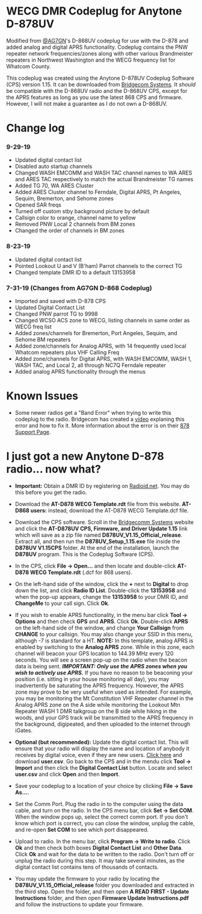 # WECG DMR Codeplug for Anytone D-878UV
Modified from [@AG7GN](https://www.github.com/AG7GN)'s D-868UV codeplug for use with the D-878 and added analog and digital APRS functionality. Codeplug contains the PNW repeater network frequencies/zones along with other various Brandmeister repeaters in Northwest Washington and the WECG frequency list for Whatcom County. 

This codeplug was created using the Anytone D-878UV Codeplug Software (CPS) version 1.15. It can be downloaded from [Bridgecom Systems](https://www.bridgecomsystems.com/pages/anytone-at-d878uv-support-page). It *should* be compatible with the D-868UV radio and the D-868UV CPS, except for the APRS features as long as you use the latest 868 CPS and firmware. However, I will not make a guarantee as I do not own a D-868UV. 

# Change log
### 9-29-19
* Updated digital contact list
* Disabled auto startup channels
* Changed WASH EMCOMM and WASH TAC channel names to WA ARES and ARES TAC respectively to match the actual Brandmeister TG names
* Added TG 70, WA ARES Cluster
* Added ARES Cluster channel to Ferndale, Digital APRS, Pt Angeles, Sequim, Bremerton, and Sehome zones
* Opened SAR freqs
* Turned off custom stby background picture by default
* Callsign color to orange, channel name to yellow
* Removed PNW Local 2 channels from BM zones
* Changed the order of channels in BM zones
### 8-23-19
* Updated digital contact list
* Pointed Lookout U and V (B'ham) Parrot channels to the correct TG
* Changed template DMR ID to a default 13153958
### 7-31-19 (Changes from AG7GN D-868 Codeplug)
* Imported and saved with D-878 CPS
* Updated Digital Contact List
* Changed PNW parrot TG to 9998
* Changed WCSO ACS zone to WECG, listing channels in same order as WECG freq list
* Added zones/channels for Bremerton, Port Angeles, Sequim, and Sehome BM repeaters
* Added zone/channels for Analog APRS, with 14 frequently used local Whatcom repeaters plus VHF Calling Freq
* Added zone/channels for Digital APRS, with WASH EMCOMM, WASH 1, WASH TAC, and Local 2, all through NC7Q Ferndale repeater
* Added analog APRS functionality through the menus

# Known Issues
* Some newer radios get a "Band Error" when trying to write this codeplug to the radio. Bridgecom has created a [video](https://www.youtube.com/watch?v=yj-AoN1ofGc) explaning this error and how to fix it. More information about the error is on their [878 Support Page](https://www.bridgecomsystems.com/pages/anytone-at-d878uv-support-page).

# I just got a new Anytone D-878 radio... now what?
* **Important:** Obtain a DMR ID by registering on [Radioid.net](https://radioid.net/register). You may do this before you get the radio.
* Download the **<Date> AT-D878 WECG Template.rdt** file from this website. **AT-D868 users:** instead, download the <Date> AT-D878 WECG Template.dcf file. 
* Download the CPS software. Scroll in the [Bridgecomm Systems](https://www.bridgecomsystems.com/pages/anytone-at-d878uv-support-page) website and click  the **AT-D878UV CPS, Firmware, and Driver Update 1.15** link which will save as a zip file named **D878UV_V1.15_Official_release**. Extract all, and then run the **D878UV_Setup_1.15.exe** file inside the **D878UV V1.15CPS** folder. At the end of the installation, launch the **D878UV** program. This is the Codeplug Software (CPS).
* In the CPS, click **File -> Open...** and then locate and double-click **<Date> AT-D878 WECG Template.rdt** (.dcf for 868 users).
* On the left-hand side of the window, click the **+** next to **Digital** to drop down the list, and click **Radio ID List**. Double-click the **13153958** and when the pop-up appears, change the **13153958** to your DMR ID, and **ChangeMe** to your call sign. Click **Ok**.
* If you wish to enable APRS functionality, in the menu bar click **Tool -> Options** and then check **GPS** and **APRS**. Click **Ok**. Double-click **APRS** on the left-hand side of the window, and change **Your Callsign** from **CHANGE** to your callsign. You may also change your SSID in this menu, although -7 is standard for a HT. 
**NOTE:** In this template, analog APRS is enabled by switching to the **Analog APRS** zone. While in this zone, each channel will beacon your GPS location to 144.39 MHz every 120 seconds. You will see a screen pop-up on the radio when the beacon data is being sent.  **_IMPORTANT: Only use the APRS zones when you wish to actively use APRS._** If you have no reason to be beaconing your position (i.e. sitting in your house monitoring all day), you may inadvertently be saturating the APRS frequency. However, the APRS zone may prove to be very useful when used as intended. For example, you may be monitoring the Mt Constitution VHF Repeater channel in the Analog APRS zone on the A side while monitoring the Lookout Mtn Repeater WASH 1 DMR talkgroup on the B side while hiking in the woods, and your GPS track will be transmitted to the APRS frequency in the background, digipeated, and then uploaded to the internet through iGates.
* **Optional (but recommended):** Update the digital contact list. This will ensure that your radio will display the name and location of anybody it receives by digital voice, even if they are new users. [Click here](https://radioid.net/database/dumps) and download **user.csv**. Go back to the CPS and in the mendu click **Tool -> Import** and then click the **Digital Contact List** button. Locate and select **user.csv** and click **Open** and then **Import**. 
* Save your codeplug to a location of your choice by clicking **File -> Save As...**.
* Set the Comm Port. Plug the radio in to the computer using the data cable, and turn on the radio. In the CPS menu bar, click **Set -> Set COM**. When the window pops up, select the correct comm port. If you don't know which port is correct, you can close the window, unplug the cable, and re-open **Set COM** to see which port disappeared. 
* Upload to radio. In the menu bar, click **Program -> Write to radio**. Click **Ok** and then check both boxes **Digital Contact List** and **Other Data**. Click **Ok** and wait for the data to be written to the radio. Don't turn off or unplug the radio during this step. It may take several minutes, as the digital contact list contains tens of thousands of contacts. 

* You may update the firmware to your radio by locating the **D878UV_V1.15_Official_release** folder you downloaded and extracted in the third step. Open the folder, and then open **A READ FIRST - Update Instructions** folder, and then open **Firmware Update Instructions.pdf** and follow the instructions to update your firmware.
